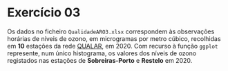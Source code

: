 # Exercício 03

Os dados no ficheiro `QualidadeARO3.xlsx` correspondem às observações horárias de níveis de ozono, em microgramas por metro cúbico, recolhidas em **10** estações da rede [QUALAR](https://qualar.apambiente.pt), em 2020.
Com recurso à função `ggplot` represente, num único histograma, os valores dos níveis de ozono registados nas estações de **Sobreiras-Porto** e **Restelo** em 2020.
